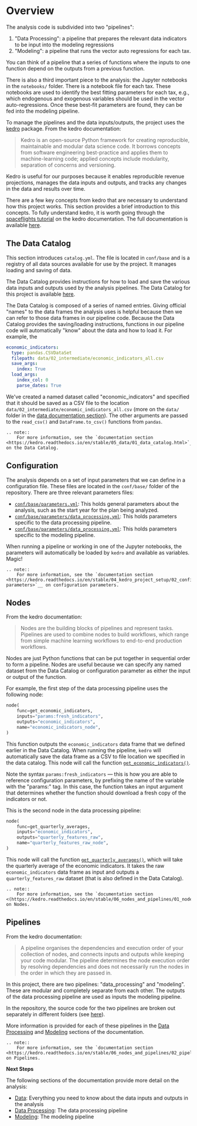 # Overview

The analysis code is subdivided into two "pipelines": 

1. "Data Processing": a pipeline that prepares the relevant data indicators to be input into the modeling regressions
1. "Modeling": a pipeline that runs the vector auto regressions for each tax.

You can think of a pipeline that a series of functions where the inputs to one function depend on the outputs from a previous function. 

There is also a third important piece to the analysis: the Jupyter notebooks in the `notebooks/` folder. There is a
notebook file for each tax. These notebooks are used to identify the best fitting parameters for each tax, e.g., 
which endogenous and exogenous variables should be used in the vector auto-regressions. Once these best-fit
parameters are found, they can be fed into the modeling pipeline.

To manage the pipelines and the data inputs/outputs, the project uses the [kedro](https://github.com/quantumblacklabs/kedro) package. From the kedro documentation:

> Kedro is an open-source Python framework for creating reproducible, maintainable and modular data science code. It borrows concepts from software engineering best-practice and applies them to machine-learning code; applied concepts include modularity, separation of concerns and versioning.

Kedro is useful for our purposes because it enables reproducible revenue projections,
manages the data inputs and outputs, and tracks any changes in the data and results over time.

There are a few key concepts from kedro that are necessary to understand how this project works. This 
section provides a brief introduction to this concepts. To fully understand kedro, it is worth 
going through the [spaceflights tutorial](https://kedro.readthedocs.io/en/stable/03_tutorial/01_spaceflights_tutorial.html) on the kedro documentation. The full documentation is available [here](https://kedro.readthedocs.io/en/stable/index.html).

## The Data Catalog


This section introduces `catalog.yml`. The file is located in `conf/base` and is a registry of all data sources available for use by the project. It manages loading and saving of data. 

The Data Catalog provides instructions for how to load and save the various data inputs and outputs used by
the analysis pipelines. The Data Catalog for this project is available [here](https://github.com/PhiladelphiaController/five-year-plan-analysis/blob/main/conf/base/catalog.yml).

The Data Catalog is composed of a series of named entries. Giving official "names" to the data frames the analysis uses is helpful because then we can refer to those data frames in our pipeline code. Because the 
Data Catalog provides the saving/loading instructions, functions in our pipeline code will automatically "know" about
the data and how to load it. For example, the 

```yaml
economic_indicators:
  type: pandas.CSVDataSet
  filepath: data/02_intermediate/economic_indicators_all.csv
  save_args:
    index: True
  load_args:
    index_col: 0
    parse_dates: True
```

We've created a named dataset called "economic_indicators" and specified that it should be saved as a CSV file to the 
location `data/02_intermediate/economic_indicators_all.csv` (more on the `data/` folder in the [data documentation section](../02_data/data_folder)). The other arguments are passed to the `read_csv()` and `DataFrame.to_csv()` functions from `pandas`.

```eval_rst
.. note::
    For more information, see the `documentation section <https://kedro.readthedocs.io/en/stable/05_data/01_data_catalog.html>`__ on the Data Catalog.
```

## Configuration

The analysis depends on a set of input parameters that we can define in a configuration file. These files are located
in the `conf/base/` folder of the repository. There are three relevant parameters files:

- [`conf/base/parameters.yml`](https://github.com/PhiladelphiaController/five-year-plan-analysis/blob/main/conf/base/parameters.yml): This holds general parameters about the analysis, such as the start year for the plan being analyzed.
- [`conf/base/parameters/data_processing.yml`](https://github.com/PhiladelphiaController/five-year-plan-analysis/blob/main/conf/base/parameters/data_processing.yml): This holds parameters specific to the data processing pipeline.
- [`conf/base/parameters/data_processing.yml`](https://github.com/PhiladelphiaController/five-year-plan-analysis/blob/main/conf/base/parameters/data_processing.yml): This holds parameters specific to the modeling pipeline.

When running a pipeline or working in one of the Jupyter notebooks, the parameters will automatically
be loaded by `kedro` and available as variables. Magic!

```eval_rst
.. note::
    For more information, see the `documentation section <https://kedro.readthedocs.io/en/stable/04_kedro_project_setup/02_configuration.html#use-parameters>`__ on configuration parameters.
```

## Nodes

From the kedro documentation:

> Nodes are the building blocks of pipelines and represent tasks. Pipelines are used to combine nodes to build workflows, which range from simple machine learning workflows to end-to-end production workflows.


Nodes are just Python functions that can be put together in sequential order to form a pipeline. Nodes are useful
because we can specify any named dataset from the Data Catalog or configuration parameter as either the input or output of the function. 

For example, the first step of the data processing pipeline uses the following node:

```python
node(
    func=get_economic_indicators,
    inputs="params:fresh_indicators",
    outputs="economic_indicators",
    name="economic_indicators_node",
)
```

This function outputs the `economic_indicators` data frame that we defined earlier in the Data Catalog. When 
running the pipeline, `kedro` will automatically save the data frame as a CSV to file location we specified
in the data catalog. This node will call the function [`get_economic_indicators()`](../fyp_analysis.pipelines.data_processing.nodes.get_economic_indicators.html#fyp_analysis.pipelines.data_processing.nodes.get_economic_indicators). 

Note the syntax `params:fresh_indicators` — this is how you are able to reference configuration parameters, by
prefixing the name of the variable with the "params:" tag. In this case, the function takes an input
argument that determines whether the function should download a fresh copy of the indicators or not.


This is the second node in the data processing pipeline:

```python
node(
    func=get_quarterly_averages,
    inputs="economic_indicators",
    outputs="quarterly_features_raw",
    name="quarterly_features_raw_node",
)
```

This node will call the function [`get_quarterly_averages()`](../fyp_analysis.pipelines.data_processing.nodes.get_quarterly_averages.html#fyp_analysis.pipelines.data_processing.nodes.get_quarterly_averages), which will take the quarterly average of the economic indicators. It takes the raw `economic_indicators` data frame as input and outputs a `quarterly_features_raw` dataset (that is also defined in the Data Catalog). 

```eval_rst
.. note::
    For more information, see the `documentation section <(https://kedro.readthedocs.io/en/stable/06_nodes_and_pipelines/01_nodes.html>`__ on Nodes.
```

## Pipelines

From the kedro documentation: 

> A pipeline organises the dependencies and execution order of your collection of nodes, and connects inputs and outputs while keeping your code modular. The pipeline determines the node execution order by resolving dependencies and does not necessarily run the nodes in the order in which they are passed in.

In this project, there are two pipelines: "data_processing" and "modeling". These are modular and completely 
separate from each other. The outputs of the data processing pipeline are used as inputs the modeling pipeline.

In the repository, the source code for the two pipelines are broken out separately in different folders 
(see [here](https://github.com/PhiladelphiaController/five-year-plan-analysis/tree/main/src/fyp_analysis/pipelines)).

More information is provided for each of these pipelines in the [Data Processing](../03_processing/overview)
and [Modeling](../04_modeling/index) sections of the documentation.


```eval_rst
.. note::
    For more information, see the `documentation section <https://kedro.readthedocs.io/en/stable/06_nodes_and_pipelines/02_pipeline_introduction.html>`__ on Pipelines.
```


**Next Steps**

The following sections of the documentation provide more detail on the analysis:

- [Data](../02_data/data_folder): Everything you need to know about the data inputs and outputs in the analysis
- [Data Processing](../03_processing/overview): The data processing pipeline
- [Modeling](../04_modeling/index): The modeling pipeline

